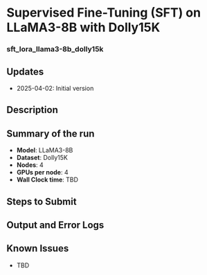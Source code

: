 # Supervised Fine-Tuning (SFT) on LLaMA3-8B with Dolly15K
### sft_lora_llama3-8b_dolly15k


## Updates

- 2025-04-02: Initial version


## Description


## Summary of the run

- **Model**: LLaMA3-8B
- **Dataset**: Dolly15K
- **Nodes**: 4
- **GPUs per node**: 4
- **Wall Clock time**: TBD

## Steps to Submit 



## Output and Error Logs



## Known Issues
- TBD




